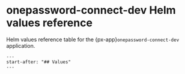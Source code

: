 ```{px-app-values} onepassword-connect-dev
```

# onepassword-connect-dev Helm values reference

Helm values reference table for the {px-app}`onepassword-connect-dev` application.

```{include} ../../../applications/onepassword-connect-dev/README.md
---
start-after: "## Values"
---
```